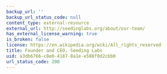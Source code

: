 ```yaml
---
backup_url: ''
backup_url_status_code: null
content_type: external-resource
external_url: http://seedinglabs.org/about/our-team/
has_external_license_warning: true
is_broken: false
license: https://en.wikipedia.org/wiki/All_rights_reserved
title: Founder and CEO, Seeding Labs
uid: a3db6766-c8e0-4187-8a1e-e588f0d2cbb0
url_status_code: 200
---
```

